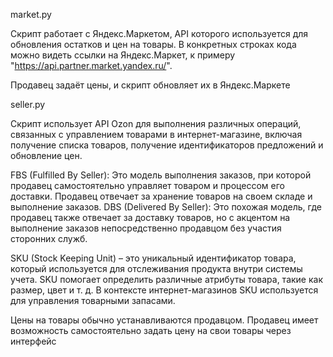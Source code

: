 market.py

Скрипт работает с Яндекс.Маркетом, API которого используется для обновления остатков и цен на товары. В конкретных строках кода можно видеть ссылки на Яндекс.Маркет, к примеру "https://api.partner.market.yandex.ru/".

 Продавец задаёт цены, и скрипт обновляет их в Яндекс.Маркете

seller.py

Скрипт использует API Ozon для выполнения различных операций, связанных с управлением товарами в интернет-магазине, включая получение списка товаров, получение идентификаторов предложений и обновление цен.

FBS (Fulfilled By Seller): Это модель выполнения заказов, при которой продавец самостоятельно управляет товаром и процессом его доставки. Продавец отвечает за хранение товаров на своем складе и выполнение заказов.
DBS (Delivered By Seller): Это похожая модель, где продавец также отвечает за доставку товаров, но с акцентом на выполнение заказов непосредственно продавцом без участия сторонних служб.

SKU (Stock Keeping Unit) – это уникальный идентификатор товара, который используется для отслеживания продукта внутри системы учета. SKU помогает определить различные атрибуты товара, такие как размер, цвет и т. д. В контексте интернет-магазинов SKU используется для управления товарными запасами.

Цены на товары обычно устанавливаются продавцом. Продавец имеет возможность самостоятельно задать цену на свои товары через интерфейс
